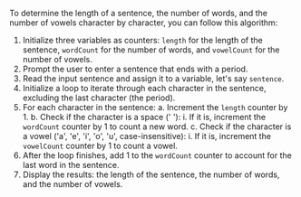 To determine the length of a sentence, the number of words, and the number of vowels character by character, you can follow this algorithm:

1. Initialize three variables as counters: `length` for the length of the sentence, `wordCount` for the number of words, and `vowelCount` for the number of vowels.
2. Prompt the user to enter a sentence that ends with a period.
3. Read the input sentence and assign it to a variable, let's say `sentence`.
4. Initialize a loop to iterate through each character in the sentence, excluding the last character (the period).
5. For each character in the sentence:
   a. Increment the `length` counter by 1.
   b. Check if the character is a space (' '):
    i. If it is, increment the `wordCount` counter by 1 to count a new word.
   c. Check if the character is a vowel ('a', 'e', 'i', 'o', 'u', case-insensitive):
    i. If it is, increment the `vowelCount` counter by 1 to count a vowel.
6. After the loop finishes, add 1 to the `wordCount` counter to account for the last word in the sentence.
7. Display the results: the length of the sentence, the number of words, and the number of vowels.